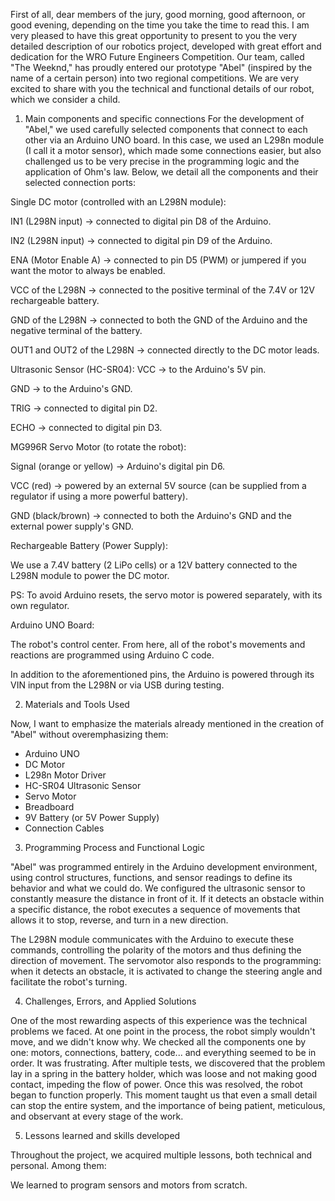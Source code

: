 First of all, dear members of the jury, good morning, good afternoon, or good evening, depending on the time you take the time to read this. I am very pleased to have this great opportunity to present to you the very detailed description of our robotics project, developed with great effort and dedication for the WRO Future Engineers Competition. Our team, called "The Weeknd," has proudly entered our prototype "Abel" (inspired by the name of a certain person) into two regional competitions. We are very excited to share with you the technical and functional details of our robot, which we consider a child.

1. Main components and specific connections
For the development of "Abel," we used carefully selected components that connect to each other via an Arduino UNO board. In this case, we used an L298n module (I call it a motor sensor), which made some connections easier, but also challenged us to be very precise in the programming logic and the application of Ohm's law. Below, we detail all the components and their selected connection ports:

Single DC motor (controlled with an L298N module):

IN1 (L298N input) → connected to digital pin D8 of the Arduino.

IN2 (L298N input) → connected to digital pin D9 of the Arduino.

ENA (Motor Enable A) → connected to pin D5 (PWM) or jumpered if you want the motor to always be enabled.

VCC of the L298N → connected to the positive terminal of the 7.4V or 12V rechargeable battery.

GND of the L298N → connected to both the GND of the Arduino and the negative terminal of the battery.

OUT1 and OUT2 of the L298N → connected directly to the DC motor leads.

Ultrasonic Sensor (HC-SR04):
VCC → to the Arduino's 5V pin.

GND → to the Arduino's GND.

TRIG → connected to digital pin D2.

ECHO → connected to digital pin D3.

MG996R Servo Motor (to rotate the robot):

Signal (orange or yellow) → Arduino's digital pin D6.

VCC (red) → powered by an external 5V source (can be supplied from a regulator if using a more powerful battery).

GND (black/brown) → connected to both the Arduino's GND and the external power supply's GND.

Rechargeable Battery (Power Supply):

We use a 7.4V battery (2 LiPo cells) or a 12V battery connected to the L298N module to power the DC motor.

PS: To avoid Arduino resets, the servo motor is powered separately, with its own regulator.

Arduino UNO Board:

The robot's control center. From here, all of the robot's movements and reactions are programmed using Arduino C code.

In addition to the aforementioned pins, the Arduino is powered through its VIN input from the L298N or via USB during testing.

2. Materials and Tools Used

Now, I want to emphasize the materials already mentioned in the creation of "Abel" without overemphasizing them:

* Arduino UNO
* DC Motor
* L298n Motor Driver
* HC-SR04 Ultrasonic Sensor
* Servo Motor
* Breadboard
* 9V Battery (or 5V Power Supply)
* Connection Cables

3. Programming Process and Functional Logic

"Abel" was programmed entirely in the Arduino development environment, using control structures, functions, and sensor readings to define its behavior and what we could do. We configured the ultrasonic sensor to constantly measure the distance in front of it. If it detects an obstacle within a specific distance, the robot executes a sequence of movements that allows it to stop, reverse, and turn in a new direction.

The L298N module communicates with the Arduino to execute these commands, controlling the polarity of the motors and thus defining the direction of movement.
The servomotor also responds to the programming: when it detects an obstacle, it is activated to change the steering angle and facilitate the robot's turning.

4. Challenges, Errors, and Applied Solutions

One of the most rewarding aspects of this experience was the technical problems we faced. At one point in the process, the robot simply wouldn't move, and we didn't know why. We checked all the components one by one: motors, connections, battery, code... and everything seemed to be in order. It was frustrating. After multiple tests, we discovered that the problem lay in a spring in the battery holder, which was loose and not making good contact, impeding the flow of power. Once this was resolved, the robot began to function properly.
This moment taught us that even a small detail can stop the entire system, and the importance of being patient, meticulous, and observant at every stage of the work.

5. Lessons learned and skills developed

Throughout the project, we acquired multiple lessons, both technical and personal. Among them:

We learned to program sensors and motors from scratch.
